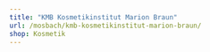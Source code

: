 ```yaml
---
title: "KMB Kosmetikinstitut Marion Braun"
url: /mosbach/kmb-kosmetikinstitut-marion-braun/
shop: Kosmetik
---
```

